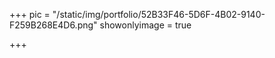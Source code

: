 +++
pic = "/static/img/portfolio/52B33F46-5D6F-4B02-9140-F259B268E4D6.png"
showonlyimage = true

+++
